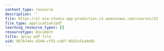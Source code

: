```yaml
---
content_type: resource
description: ''
file: https://ol-ocw-studio-app-production.s3.amazonaws.com/courses/22-01-introduction-to-nuclear-engineering-and-ionizing-radiation-fall-2016/9b7b744cd140cf55ca6f0915c61a4e85_kJu5qVfSphw.pdf
file_type: application/pdf
learning_resource_types: []
resourcetype: Document
title: 3play pdf file
uid: 9b7b744c-d140-cf55-ca6f-0915c61a4e85
---
```

